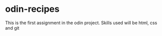 # odin-recipes
This is the first assignment in the odin project. 
Skills used will be html, css and git